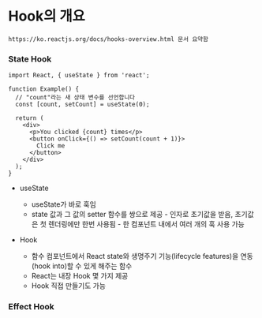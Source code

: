 # Hook의 개요

```https://ko.reactjs.org/docs/hooks-overview.html 문서 요약함```



###  State Hook

```react
import React, { useState } from 'react';

function Example() {
  // "count"라는 새 상태 변수를 선언합니다
  const [count, setCount] = useState(0);
  
  return (
    <div>
      <p>You clicked {count} times</p>
      <button onClick={() => setCount(count + 1)}>
        Click me
      </button>
    </div>
  );
}
```

- useState
  - useState가 바로 훅임
  - state 값과 그 값의 setter 함수를 쌍으로 제공
    	- 인자로 초기값을 받음, 초기값은 첫 렌더링에만 한번 사용됨
    	- 한 컴포넌트 내에서 여러 개의 훅 사용 가능

- Hook
  - 함수 컴포넌트에서 React state와 생명주기 기능(lifecycle features)을 연동(hook into)할 수 있게 해주는 함수
  - React는 내장 Hook 몇 가지 제공
  - Hook 직접 만들기도 가능

### Effect Hook





